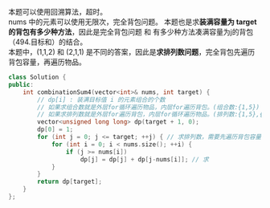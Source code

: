 本题可以使用回溯算法，超时。  
nums 中的元素可以使用无限次，完全背包问题。 
本题也是求**装满容量为 target 的背包有多少种方法**，因此是完全背包问题 和 有多少种方法凑满容量为j的背包（494.目标和）的结合。  
本题中，(1,1,2) 和 (2,1,1) 是不同的答案，因此是**求排列数问题**，完全背包先遍历背包容量，再遍历物品。  
```cpp
class Solution {
public:
    int combinationSum4(vector<int>& nums, int target) {
        // dp[i] : 装满目标值 i 的元素组合的个数
        // 如果求组合数就是外层for循环遍历物品，内层for遍历背包。(组合数:{1,5})
        // 如果求排列数就是外层for遍历背包，内层for循环遍历物品。(排列数:{1,5},{5,1})
        vector<unsigned long long> dp(target + 1, 0);
        dp[0] = 1;
        for (int j = 0; j <= target; ++j) { // 求排列数，需要先遍历背包容量，再遍历物品
            for (int i = 0; i < nums.size(); ++i) {
                if (j >= nums[i]) 
                    dp[j] = dp[j] + dp[j-nums[i]]; // 求
            }
        }
        return dp[target];
    }
};
```
